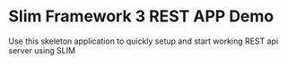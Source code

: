 # Slim Framework 3 REST APP Demo

Use this skeleton application to quickly setup and start working REST api server using SLIM
